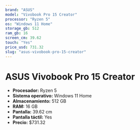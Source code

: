 ```yaml
---
brand: "ASUS"
model: "Vivobook Pro 15 Creator"
processor: "Ryzen 5"
os: "Windows 11 Home"
storage_gb: 512
ram_gb: 16
screen_cm: 39.62
touch: "Yes"
price_usd: 731.32
slug: "asus-vivobook-pro-15-creator"
---
```


# ASUS Vivobook Pro 15 Creator

- **Procesador:** Ryzen 5
- **Sistema operativo:** Windows 11 Home
- **Almacenamiento:** 512 GB
- **RAM:** 16 GB
- **Pantalla:** 39.62 cm
- **Pantalla táctil:** Yes
- **Precio:** $731.32

